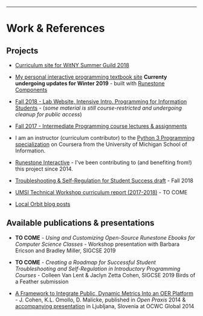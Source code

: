 ----
# Work & References

## Projects

* [Curriculum site for WitNY Summer Guild 2018](https://witny-summer-guild-2018.github.io/)

* [My personal interactive programming textbook site](https://learningpython-today.github.io/pip2/index.html) **Currenty undergoing updates for Winter 2019** - built with [Runestone Components](https://github.com/runestoneinteractive/runestonecomponents)

* [Fall 2018 - Lab Website, Intensive Intro. Programming for Information Students](https://si508-f18.github.io/) - (*some material is still course-restricted and undergoing cleanup for public access*)

* [Fall 2017 - Intermediate Programming course lectures & assignments](https://github.com/SI507-F17)

* I am an instructor (curriculum contributor) to the [Python 3 Programming specialization](https://www.coursera.org/specializations/python-3-programming) on Coursera from the University of Michigan School of Information.

* [Runestone Interactive](http://runestoneinteractive.org/) - I've been contributing to (and benefiting from!) this project since 2014.

* [Troubleshooting & Self-Regulation for Student Success draft](https://docs.google.com/document/d/1HJSOtoy-YlhsitDClAxxOCPTOS08rIlUEsEgDwTPTGI/edit?usp=sharing) - Fall 2018

* [UMSI Technical Workshop curriculum report (2017-2018)](tba.net) - TO COME

* [Local Orbit blog posts](https://localorbit.com/blog/author/jackie/)

## Available publications & presentations

* **TO COME** - *Using and Customizing Open-Source Runestone Ebooks for Computer Science Classes* - Workshop presentation with Barbara Ericson and Bradley Miller, SIGCSE 2019

* **TO COME** - *Creating a Roadmap for Successful Student Troubleshooting and Self-Regulation in
Introductory Programming Courses* - Colleen Van Lent & Jaclyn Zetta Cohen, SIGCSE 2019 Birds of a Feather submission

* [A Framework to Integrate Public, Dynamic Metrics Into an OER Platform](https://deepblue.lib.umich.edu/bitstream/handle/2027.42/106587/CohenOmolloMalicke-MetricsFramework-OpenPraxis.pdf?sequence=1) - J. Cohen, K.L. Omollo, D. Malicke, published in *Open Praxis* 2014 & [accompanying presentation](http://videolectures.net/ocwc2014_cohen_oer_platform/) in Ljubljana, Slovenia at OCWC Global 2014
